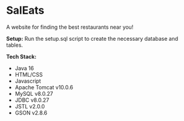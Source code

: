 # SalEats
A website for finding the best restaurants near you!

**Setup:**
Run the setup.sql script to create the necessary database and tables.

**Tech Stack:**
- Java 16
- HTML/CSS
- Javascript
- Apache Tomcat v10.0.6
- MySQL v8.0.27
- JDBC v8.0.27
- JSTL v2.0.0
- GSON v2.8.6
